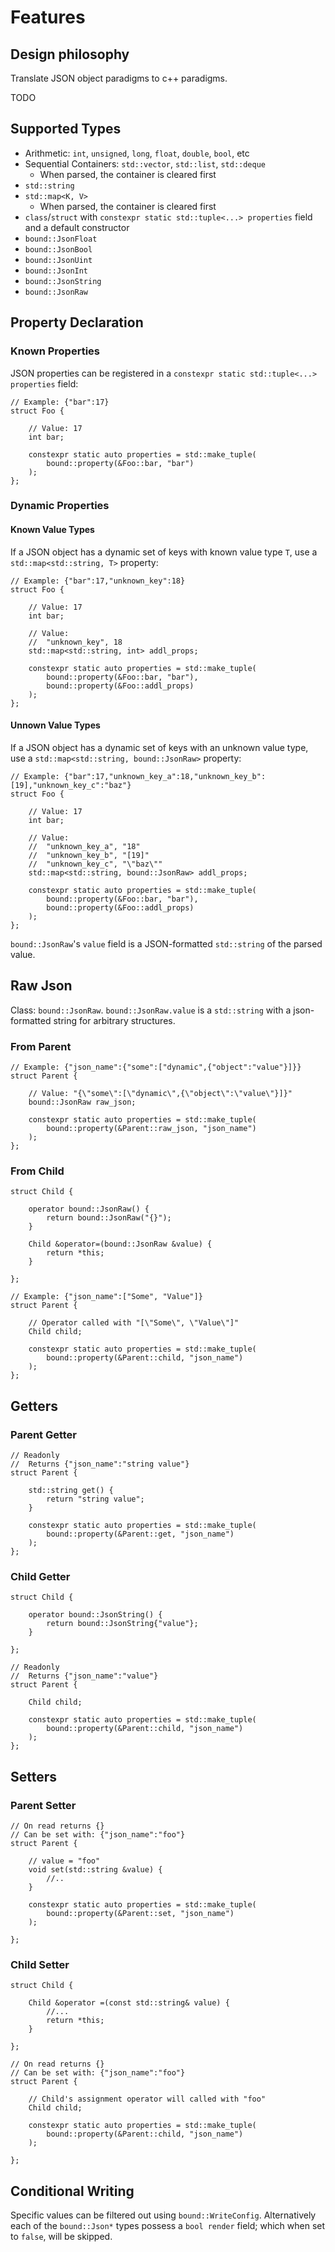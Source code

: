 # Features

## Design philosophy

Translate JSON object paradigms to c++ paradigms.

TODO

## Supported Types

* Arithmetic: `int`, `unsigned`, `long`, `float`, `double`, `bool`, etc
* Sequential Containers: `std::vector`, `std::list`, `std::deque` 
    * When parsed, the container is cleared first
* `std::string`
* `std::map<K, V>`
    * When parsed, the container is cleared first
* `class`/`struct` with `constexpr static std::tuple<...> properties` field and a default constructor
* `bound::JsonFloat`
* `bound::JsonBool`
* `bound::JsonUint`
* `bound::JsonInt`
* `bound::JsonString`
* `bound::JsonRaw`

## Property Declaration

### Known Properties

JSON properties can be registered in a `constexpr static std::tuple<...> properties` field:

```
// Example: {"bar":17}
struct Foo {

    // Value: 17
    int bar;

    constexpr static auto properties = std::make_tuple(
        bound::property(&Foo::bar, "bar")
    );
};
```

### Dynamic Properties

#### Known Value Types

If a JSON object has a dynamic set of keys with known value type `T`, use a `std::map<std::string, T>` property:

```
// Example: {"bar":17,"unknown_key":18}
struct Foo {

    // Value: 17
    int bar;

    // Value:
    //  "unknown_key", 18
    std::map<std::string, int> addl_props;

    constexpr static auto properties = std::make_tuple(
        bound::property(&Foo::bar, "bar"),
        bound::property(&Foo::addl_props)
    );
};
```

#### Unnown Value Types

If a JSON object has a dynamic set of keys with an unknown value type, use a `std::map<std::string, bound::JsonRaw>` property:

```
// Example: {"bar":17,"unknown_key_a":18,"unknown_key_b":[19],"unknown_key_c":"baz"}
struct Foo {

    // Value: 17
    int bar;

    // Value:
    //  "unknown_key_a", "18"
    //  "unknown_key_b", "[19]"
    //  "unknown_key_c", "\"baz\""
    std::map<std::string, bound::JsonRaw> addl_props;

    constexpr static auto properties = std::make_tuple(
        bound::property(&Foo::bar, "bar"),
        bound::property(&Foo::addl_props)
    );
};
```

`bound::JsonRaw`'s `value` field is a JSON-formatted `std::string` of the parsed value.


## Raw Json

Class: `bound::JsonRaw`. `bound::JsonRaw.value` is a `std::string` with a json-formatted string for arbitrary structures. 

### From Parent

```
// Example: {"json_name":{"some":["dynamic",{"object":"value"}]}}
struct Parent {

    // Value: "{\"some\":[\"dynamic\",{\"object\":\"value\"}]}"
    bound::JsonRaw raw_json;

    constexpr static auto properties = std::make_tuple(
        bound::property(&Parent::raw_json, "json_name")
    );
};
```

### From Child

```
struct Child {

    operator bound::JsonRaw() {
        return bound::JsonRaw("{}");
    }

    Child &operator=(bound::JsonRaw &value) {
        return *this;
    }

};

// Example: {"json_name":["Some", "Value"]}
struct Parent {

    // Operator called with "[\"Some\", \"Value\"]"
    Child child;

    constexpr static auto properties = std::make_tuple(
        bound::property(&Parent::child, "json_name")
    );
};
```

## Getters

### Parent Getter

```
// Readonly
//  Returns {"json_name":"string value"}
struct Parent {

    std::string get() {
        return "string value";
    }

    constexpr static auto properties = std::make_tuple(
        bound::property(&Parent::get, "json_name")
    );
};
```

### Child Getter

```
struct Child {

    operator bound::JsonString() {
        return bound::JsonString{"value"};
    }

};

// Readonly
//  Returns {"json_name":"value"}
struct Parent {

    Child child;

    constexpr static auto properties = std::make_tuple(
        bound::property(&Parent::child, "json_name")
    );
};
```

## Setters

### Parent Setter

```
// On read returns {}
// Can be set with: {"json_name":"foo"}
struct Parent {

    // value = "foo"
    void set(std::string &value) {
        //..
    }

    constexpr static auto properties = std::make_tuple(
        bound::property(&Parent::set, "json_name")
    );

};
```

### Child Setter

```
struct Child {

    Child &operator =(const std::string& value) {
        //...
        return *this;
    }

};

// On read returns {}
// Can be set with: {"json_name":"foo"}
struct Parent {

    // Child's assignment operator will called with "foo"
    Child child;

    constexpr static auto properties = std::make_tuple(
        bound::property(&Parent::child, "json_name")
    );

};
```

## Conditional Writing

Specific values can be filtered out using `bound::WriteConfig`. Alternatively each of the `bound::Json*` types possess a `bool render` field; which when set to `false`, will be skipped.

